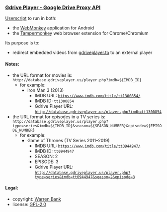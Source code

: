 ### [Gdrive Player - Google Drive Proxy API](https://github.com/warren-bank/crx-Gdrive-Player/tree/webmonkey-userscript/es5)

[Userscript](https://github.com/warren-bank/crx-Gdrive-Player/raw/webmonkey-userscript/es5/webmonkey-userscript/Gdrive-Player.user.js) to run in both:
* the [WebMonkey](https://github.com/warren-bank/Android-WebMonkey) application for Android
* the [Tampermonkey](https://chrome.google.com/webstore/detail/tampermonkey/dhdgffkkebhmkfjojejmpbldmpobfkfo) web browser extension for Chrome/Chromium

Its purpose is to:
* redirect embedded videos from [gdriveplayer.to](https://gdriveplayer.to/) to an external player

#### Notes:

* the URL format for movies is:<br>`http://database.gdriveplayer.us/player.php?imdb=${IMDB_ID}`
  - for example:
    * Iron Man 3 (2013)
      - IMDB URL: [`https://www.imdb.com/title/tt1300854/`](https://www.imdb.com/title/tt1300854/)
      - IMDB ID: `tt1300854`
      - Gdrive Player URL: [`http://database.gdriveplayer.us/player.php?imdb=tt1300854`](http://database.gdriveplayer.us/player.php?imdb=tt1300854)
* the URL format for episodes in a TV series is:<br>`http://database.gdriveplayer.us/player.php?type=series&imdb=${IMDB_ID}&season=${SEASON_NUMBER}&episode=${EPISODE_NUMBER}`
  - for example:
    * Game of Thrones (TV Series 2011–2019)
      - IMDB URL: [`https://www.imdb.com/title/tt0944947/`](https://www.imdb.com/title/tt0944947/)
      - IMDB ID: `tt0944947`
      - SEASON: 2
      - EPISODE: 3
      - Gdrive Player URL: [`http://database.gdriveplayer.us/player.php?type=series&imdb=tt0944947&season=2&episode=3`](http://database.gdriveplayer.us/player.php?type=series&imdb=tt0944947&season=2&episode=3)

#### Legal:

* copyright: [Warren Bank](https://github.com/warren-bank)
* license: [GPL-2.0](https://www.gnu.org/licenses/old-licenses/gpl-2.0.txt)
